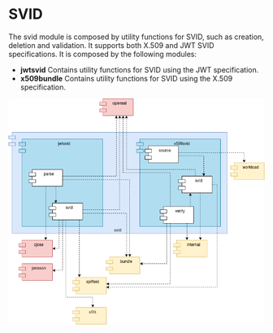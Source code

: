 <!--
(C) Copyright 2020-2021 Hewlett Packard Enterprise Development LP

 

Licensed under the Apache License, Version 2.0 (the "License"); you may
not use this file except in compliance with the License. You may obtain
a copy of the License at

 

    http://www.apache.org/licenses/LICENSE-2.0

 

Unless required by applicable law or agreed to in writing, software
distributed under the License is distributed on an "AS IS" BASIS, WITHOUT
WARRANTIES OR CONDITIONS OF ANY KIND, either express or implied. See the
License for the specific language governing permissions and limitations
under the License.

-->


# SVID

The svid module is composed by utility functions for SVID, such as creation, deletion and validation. It supports both X.509 and JWT SVID specifications. It is composed by the following modules:

* **jwtsvid** Contains utility functions for SVID using the JWT specification.
* **x509bundle** Contains utility functions for SVID using the X.509 specification.

![SVID Module Dependencies](../img/diagrams/svid.png)
